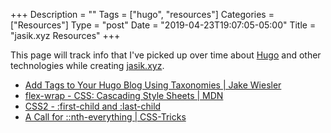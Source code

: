 +++
Description = ""
Tags = ["hugo", "resources"]
Categories = ["Resources"]
Type = "post"
Date = "2019-04-23T19:07:05-05:00"
Title = "jasik.xyz Resources"
+++

This page will track info that I've picked up over time about [Hugo](https://gohugo.io) and other technologies while creating [jasik.xyz](https://jasik.xyz).

- [Add Tags to Your Hugo Blog Using Taxonomies | Jake Wiesler](https://www.jakewiesler.com/blog/hugo-taxonomies/)
- [flex-wrap - CSS: Cascading Style Sheets | MDN](https://developer.mozilla.org/en-US/docs/Web/CSS/flex-wrap)
- [CSS2 - :first-child and :last-child](https://quirksmode.org/css/selectors/firstchild.html)
- [A Call for ::nth-everything | CSS-Tricks](https://css-tricks.com/a-call-for-nth-everything/)